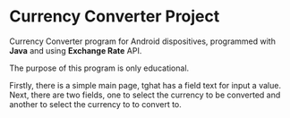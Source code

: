 # Currency Converter Project

Currency Converter program for Android dispositives, programmed with **Java** and using **Exchange Rate** API.

The purpose of this program is only educational.

Firstly, there is a simple main page, tghat has a field text for input a value. Next, there are two fields, one to select the currency to be converted and another to select the currency to to convert to.